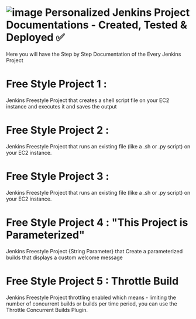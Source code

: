 # ![image](https://github.com/user-attachments/assets/796aaf3d-69ac-4f65-9d72-93f15dc43878) Personalized Jenkins Project Documentations - Created, Tested & Deployed ✅
Here you will have the Step by Step Documentation of the Every Jenkins Project


# Free Style Project 1 : 
 Jenkins Freestyle Project that creates a shell script file on your EC2 instance and executes it and saves the output

# Free Style Project 2 :
Jenkins Freestyle Project that runs an existing file (like a .sh or .py script) on your EC2 instance.

# Free Style Project 3 :
Jenkins Freestyle Project that runs an existing file (like a .sh or .py script) on your EC2 instance.

# Free Style Project 4 : "This Project is Parameterized"
Jenkins Freestyle Project {String Parameter} that Create a parameterized builds that displays a custom welcome message 

# Free Style Project 5 : Throttle Build
Jenkins Freestyle Project throttling enabled which means - limiting the number of concurrent builds or builds per time period, you can use the Throttle Concurrent Builds Plugin. 
